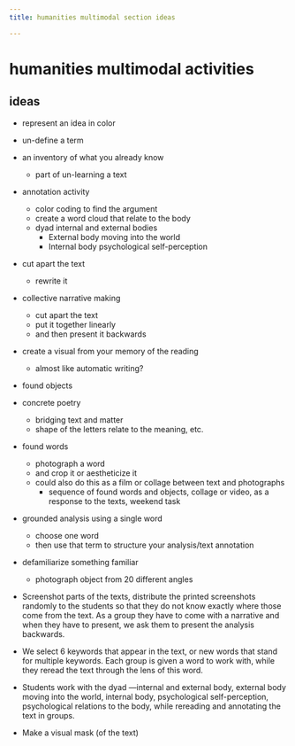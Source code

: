 ```yaml
---
title: humanities multimodal section ideas

---
```


# humanities multimodal activities

## ideas
* represent an idea in color 
* un-define a term
* an inventory of what you already know
    * part of un-learning a text
* annotation activity
    * color coding to find the argument
    * create a word cloud that relate to the body 
    * dyad internal and external bodies 
	    - External body moving into the world
	    - Internal body psychological self-perception 

* cut apart the text
    * rewrite it
* collective narrative making
    * cut apart the text
    * put it together linearly 
    * and then present it backwards
* create a visual from your memory of the reading
    * almost like automatic writing?
* found objects
* concrete poetry
    * bridging text and matter
    * shape of the letters relate to the meaning, etc.
* found words
    * photograph a word
    * and crop it or aestheticize it
    * could also do this as a film or collage between text and photographs
        - sequence of found words and objects, collage or video, as a response to the texts, weekend task 

* grounded analysis using a single word
    * choose one word
    * then use that term to structure your analysis/text annotation
* defamiliarize something familiar
    * photograph object from 20 different angles
* Screenshot parts of the texts, distribute the printed screenshots randomly to the students so that they do not know exactly where those come from the text. As a group they have to come with a narrative and when they have to present, we ask them to present the analysis backwards.

* We select 6 keywords that appear in the text, or new words that stand for multiple keywords. Each group is given a word to work with, while they reread the text through the lens of this word.

 
* Students work with the dyad —internal and external body, external body moving into the world, internal body, psychological self-perception, psychological relations to the body, while rereading and annotating the text in groups.


* Make a visual mask (of the text)

